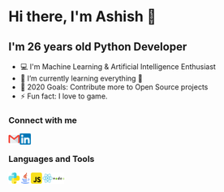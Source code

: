 # Hi there, I'm Ashish 👋

## I'm 26 years old Python Developer

- 💻 I'm Machine Learning & Artificial Intelligence Enthusiast
- 🌱 I’m currently learning everything 🤣
- 🥅 2020 Goals: Contribute more to Open Source projects
- ⚡ Fun fact: I love to game.

### Connect with me

<a href="mailto:ashishkumarsingh046@gmail.com"><img align="left" alt="Email" width="22px" src="assets/gmail.png" /></a>
<a href="https://www.linkedin.com/in/callmeashish/"><img align="left" alt="LinkedIn" width="22px" src="assets/linkedin.png" /></a>

<br />

### Languages and Tools

<a href="https://www.python.org/about/"><img align="left" alt="Python" width="22px" src="assets/python.png" /></a>
<a href="https://www.java.com/en/"><img align="left" alt="Java" width="22px" src="assets/java.png" /></a>
<a href="https://developer.mozilla.org/en-US/docs/Web/JavaScript"><img align="left" alt="JavaScript" width="22px" src="assets/javascript.png" /></a>
<a href="https://reactjs.org/"><img align="left" alt="React" width="22px" src="assets/react.png" /></a>
<a href="https://nodejs.dev/"><img align="left" alt="Node" width="22px" src="assets/nodejs.png" /></a>
